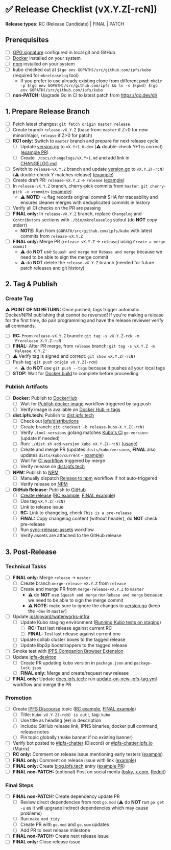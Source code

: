 <!-- Last updated during [v0.37.0 release](https://github.com/ipfs/kubo/issues/10867) -->

# ✅ Release Checklist (vX.Y.Z[-rcN])

**Release types:** RC (Release Candidate) | FINAL | PATCH

## Prerequisites

- [ ] [GPG signature](https://docs.github.com/en/authentication/managing-commit-signature-verification) configured in local git and GitHub
- [ ] [Docker](https://docs.docker.com/get-docker/) installed on your system
- [ ] [npm](https://docs.npmjs.com/downloading-and-installing-node-js-and-npm) installed on your system
- [ ] kubo checked out at `$(go env GOPATH)/src/github.com/ipfs/kubo` (required for `mkreleaselog` tool)
  - If you prefer to use already existing clone from different pwd: `mkdir -p $(go env GOPATH)/src/github.com/ipfs && ln -s $(pwd) $(go env GOPATH)/src/github.com/ipfs/kubo`
- [ ] **non-PATCH:** Upgrade Go in CI to latest patch from <https://go.dev/dl/>

## 1. Prepare Release Branch

- [ ] Fetch latest changes: `git fetch origin master release`
- [ ] Create branch `release-vX.Y.Z` (base from: `master` if Z=0 for new minor/major, `release` if Z>0 for patch)
- [ ] **RC1 only:** Switch to `master` branch and prepare for next release cycle:
  - [ ] Update [version.go](https://github.com/ipfs/kubo/blob/master/version.go) to `vX.Y+1.0-dev` (⚠️ double-check Y+1 is correct) ([example PR](https://github.com/ipfs/kubo/pull/9305))
  - [ ] Create `./docs/changelogs/vX.Y+1.md` and add link in [CHANGELOG.md](https://github.com/ipfs/kubo/blob/master/CHANGELOG.md)
- [ ] Switch to `release-vX.Y.Z` branch and update [version.go](https://github.com/ipfs/kubo/blob/master/version.go) to `vX.Y.Z(-rcN)` (⚠️ double-check Y matches release) ([example](https://github.com/ipfs/kubo/pull/9394))
- [ ] Create draft PR: `release-vX.Y.Z` → `release` ([example](https://github.com/ipfs/kubo/pull/9306))
- [ ] In `release-vX.Y.Z` branch, cherry-pick commits from `master`: `git cherry-pick -x <commit>` ([example](https://github.com/ipfs/kubo/pull/10636/commits/033de22e3bc6191dbb024ad6472f5b96b34e3ccf))
  - ⚠️ **NOTE:** `-x` flag records original commit SHA for traceability and ensures cleaner merges with deduplicated commits in history
- [ ] Verify all CI checks on the PR are passing
- [ ] **FINAL only:** In `release-vX.Y.Z` branch, replace `Changelog` and `Contributors` sections with `./bin/mkreleaselog` stdout (do **NOT** copy stderr)
  - **NOTE:** Run from `$GOPATH/src/github.com/ipfs/kubo` with latest commits from `release-vX.Y.Z`
- [ ] **FINAL only:** Merge PR (`release-vX.Y.Z` → `release`) using `Create a merge commit`
  - ⚠️ do **NOT** use `Squash and merge` nor `Rebase and merge` because we need to be able to sign the merge commit
  - ⚠️ do **NOT** delete the `release-vX.Y.Z` branch (needed for future patch releases and git history)

## 2. Tag & Publish

### Create Tag
⚠️ **POINT OF NO RETURN:** Once pushed, tags trigger automatic Docker/NPM publishing that cannot be reversed!
If you're making a release for the first time, do pair programming and have the release reviewer verify all commands.

- [ ] **RC:** From `release-vX.Y.Z` branch: `git tag -s vX.Y.Z-rcN -m 'Prerelease X.Y.Z-rcN'`
- [ ] **FINAL:** After PR merge, from `release` branch: `git tag -s vX.Y.Z -m 'Release X.Y.Z'`
- [ ] ⚠️ Verify tag is signed and correct: `git show vX.Y.Z(-rcN)`
- [ ] Push tag: `git push origin vX.Y.Z(-rcN)`
  - ⚠️ do **NOT** use `git push --tags` because it pushes all your local tags
- [ ] **STOP:** Wait for [Docker build](https://github.com/ipfs/kubo/actions/workflows/docker-image.yml) to complete before proceeding

### Publish Artifacts

- [ ] **Docker:** Publish to [DockerHub](https://hub.docker.com/r/ipfs/kubo/tags)
  - [ ] Wait for [Publish docker image](https://github.com/ipfs/kubo/actions/workflows/docker-image.yml) workflow triggered by tag push
  - [ ] Verify image is available on [Docker Hub → tags](https://hub.docker.com/r/ipfs/kubo/tags)
- [ ] **dist.ipfs.tech:** Publish to [dist.ipfs.tech](https://dist.ipfs.tech)
  - [ ] Check out [ipfs/distributions](https://github.com/ipfs/distributions)
  - [ ] Create branch: `git checkout -b release-kubo-X.Y.Z(-rcN)`
  - [ ] Verify `.tool-versions` golang matches [Kubo's CI](https://github.com/ipfs/kubo/blob/master/.github/workflows/gotest.yml) `go-version:` (update if needed)
  - [ ] Run: `./dist.sh add-version kubo vX.Y.Z(-rcN)` ([usage](https://github.com/ipfs/distributions#usage))
  - [ ] Create and merge PR (updates `dists/kubo/versions`, **FINAL** also updates `dists/kubo/current` - [example](https://github.com/ipfs/distributions/pull/1125))
  - [ ] Wait for [CI workflow](https://github.com/ipfs/distributions/actions/workflows/main.yml) triggered by merge
  - [ ] Verify release on [dist.ipfs.tech](https://dist.ipfs.tech/#kubo)
- [ ] **NPM:** Publish to [NPM](https://www.npmjs.com/package/kubo?activeTab=versions)
  - [ ] Manually dispatch [Release to npm](https://github.com/ipfs/npm-kubo/actions/workflows/main.yml) workflow if not auto-triggered
  - [ ] Verify release on [NPM](https://www.npmjs.com/package/kubo?activeTab=versions)
- [ ] **GitHub Release:** Publish to [GitHub](https://github.com/ipfs/kubo/releases)
  - [ ] [Create release](https://docs.github.com/en/repositories/releasing-projects-on-github/managing-releases-in-a-repository#creating-a-release) ([RC example](https://github.com/ipfs/kubo/releases/tag/v0.36.0-rc1), [FINAL example](https://github.com/ipfs/kubo/releases/tag/v0.35.0))
  - [ ] Use tag `vX.Y.Z(-rcN)`
  - [ ] Link to release issue
  - [ ] **RC:** Link to changelog, check `This is a pre-release`
  - [ ] **FINAL:** Copy changelog content (without header), do **NOT** check pre-release
  - [ ] Run [sync-release-assets](https://github.com/ipfs/kubo/actions/workflows/sync-release-assets.yml) workflow
  - [ ] Verify assets are attached to the GitHub release

## 3. Post-Release

### Technical Tasks

- [ ] **FINAL only:** Merge `release` → `master`
  - [ ] Create branch `merge-release-vX.Y.Z` from `release`
  - [ ] Create and merge PR from `merge-release-vX.Y.Z` to `master`
    - ⚠️ do **NOT** use `Squash and merge` nor `Rebase and merge` because we need to be able to sign the merge commit
    - ⚠️ **NOTE:** make sure to ignore the changes to [version.go](https://github.com/ipfs/kubo/blob/master/version.go) (keep the `-dev` in `master`)
- [ ] Update [ipshipyard/waterworks-infra](https://github.com/ipshipyard/waterworks-infra)
  - [ ] Update Kubo staging environment ([Running Kubo tests on staging](https://www.notion.so/Running-Kubo-tests-on-staging-488578bb46154f9bad982e4205621af8))
    - [ ] **RC:** Test last release against current RC
    - [ ] **FINAL:** Test last release against current one
  - [ ] Update collab cluster boxes to the tagged release
  - [ ] Update libp2p bootstrappers to the tagged release
- [ ] Smoke test with [IPFS Companion Browser Extension](https://docs.ipfs.tech/install/ipfs-companion/)
- [ ] Update [ipfs-desktop](https://github.com/ipfs/ipfs-desktop)
  - [ ] Create PR updating kubo version in `package.json` and `package-lock.json`
  - [ ] **FINAL only:** Merge and create/request new release
- [ ] **FINAL only:** Update [docs.ipfs.tech](https://docs.ipfs.tech/): run [update-on-new-ipfs-tag.yml](https://github.com/ipfs/ipfs-docs/actions/workflows/update-on-new-ipfs-tag.yml) workflow and merge the PR

### Promotion

- [ ] Create [IPFS Discourse](https://discuss.ipfs.tech) topic ([RC example](https://discuss.ipfs.tech/t/kubo-v0-16-0-rc1-release-candidate-is-out/15248), [FINAL example](https://discuss.ipfs.tech/t/kubo-v0-16-0-release-is-out/15249))
  - [ ] Title: `Kubo vX.Y.Z(-rcN) is out!`, tag: `kubo`
  - [ ] Use title as heading (`##`) in description
  - [ ] Include: GitHub release link, IPNS binaries, docker pull command, release notes
  - [ ] Pin topic globally (make banner if no existing banner)
- [ ] Verify bot posted to [#ipfs-chatter](https://discord.com/channels/669268347736686612/669268347736686615) (Discord) or [#ipfs-chatter:ipfs.io](https://matrix.to/#/#ipfs-chatter:ipfs.io) (Matrix)
- [ ] **RC only:** Comment on release issue mentioning early testers ([example](https://github.com/ipfs/kubo/issues/9319#issuecomment-1311002478))
- [ ] **FINAL only:** Comment on release issue with link ([example](https://github.com/ipfs/kubo/issues/9417#issuecomment-1400740975))
- [ ] **FINAL only:** Create [blog.ipfs.tech](https://blog.ipfs.tech) entry ([example PR](https://github.com/ipfs/ipfs-blog/pull/529))
- [ ] **FINAL non-PATCH:** (optional) Post on social media ([bsky](https://bsky.app/profile/ipshipyard.com), [x.com](https://x.com/ipshipyard), [Reddit](https://reddit.com/r/ipfs))

### Final Steps

- [ ] **FINAL non-PATCH:** Create dependency update PR
  - [ ] Review direct dependencies from root `go.mod` (⚠️ do **NOT** run `go get -u` as it will upgrade indirect dependencies which may cause problems)
  - [ ] Run `make mod_tidy`
  - [ ] Create PR with `go.mod` and `go.sum` updates
  - [ ] Add PR to next release milestone
- [ ] **FINAL non-PATCH:** Create next release issue
- [ ] **FINAL only:** Close release issue